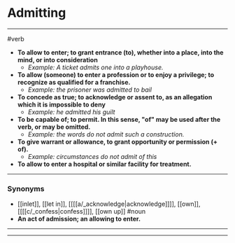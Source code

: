 # Admitting
---
#verb
- **To allow to enter; to grant entrance (to), whether into a place, into the mind, or into consideration**
	- _Example: A ticket admits one into a playhouse._
- **To allow (someone) to enter a profession or to enjoy a privilege; to recognize as qualified for a franchise.**
	- _Example: the prisoner was admitted to bail_
- **To concede as true; to acknowledge or assent to, as an allegation which it is impossible to deny**
	- _Example: he admitted his guilt_
- **To be capable of; to permit. In this sense, "of" may be used after the verb, or may be omitted.**
	- _Example: the words do not admit such a construction._
- **To give warrant or allowance, to grant opportunity or permission (+ of).**
	- _Example: circumstances do not admit of this_
- **To allow to enter a hospital or similar facility for treatment.**
---
### Synonyms
- [[inlet]], [[let in]], [[[[a/_acknowledge|acknowledge]]]], [[own]], [[[[c/_confess|confess]]]], [[own up]]
#noun
- **An act of admission; an allowing to enter.**
---
---
